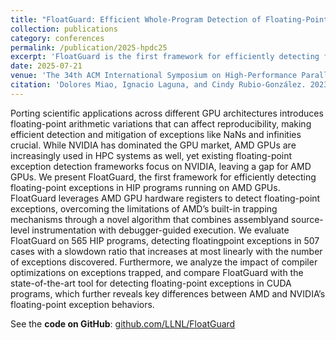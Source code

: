 ```yaml
---
title: "FloatGuard: Efficient Whole-Program Detection of Floating-Point Exceptions in AMD GPUs"
collection: publications
category: conferences
permalink: /publication/2025-hpdc25
excerpt: 'FloatGuard is the first framework for efficiently detecting floating-point exceptions in HIP programs on AMD GPUs, combining hardware register access, hybrid instrumentation, and debugger-guided execution to overcome AMD’s trapping limitations, detect exceptions with low overhead, and reveal key differences from NVIDIA GPU behaviors.'
date: 2025-07-21
venue: 'The 34th ACM International Symposium on High-Performance Parallel and Distributed Computing'
citation: 'Dolores Miao, Ignacio Laguna, and Cindy Rubio-González. 2023. FloatGuard: Efficient Whole-Program Detection of Floating-Point Exceptions in AMD GPUs. In Proceedings of the 34th ACM International Symposium on High-Performance Parallel and Distributed Computing.'
---
```


Porting scientific applications across different GPU architectures
introduces floating-point arithmetic variations that can affect reproducibility, making efficient detection and mitigation of exceptions
like NaNs and infinities crucial. While NVIDIA has dominated the
GPU market, AMD GPUs are increasingly used in HPC systems as
well, yet existing floating-point exception detection frameworks
focus on NVIDIA, leaving a gap for AMD GPUs. We present FloatGuard, the first framework for efficiently detecting floating-point
exceptions in HIP programs running on AMD GPUs. FloatGuard
leverages AMD GPU hardware registers to detect floating-point
exceptions, overcoming the limitations of AMD’s built-in trapping
mechanisms through a novel algorithm that combines assemblyand source-level instrumentation with debugger-guided execution.
We evaluate FloatGuard on 565 HIP programs, detecting floatingpoint exceptions in 507 cases with a slowdown ratio that increases
at most linearly with the number of exceptions discovered. Furthermore, we analyze the impact of compiler optimizations on exceptions trapped, and compare FloatGuard with the state-of-the-art
tool for detecting floating-point exceptions in CUDA programs,
which further reveals key differences between AMD and NVIDIA’s
floating-point exception behaviors.

See the **code on GitHub**: [github.com/LLNL/FloatGuard](https://github.com/LLNL/FloatGuard)
